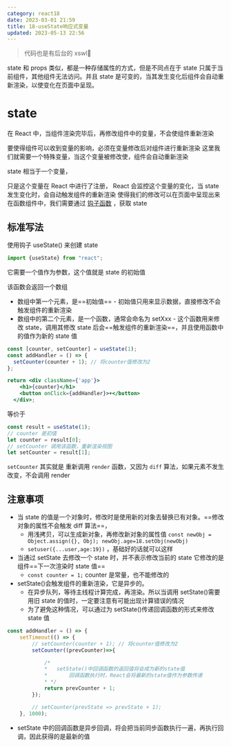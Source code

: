```yaml
---
category: react18
date: 2023-03-01 21:59
title: 18-useState响应式变量
updated: 2023-05-13 22:56
---
```


> 代码也是有后台的 xswl🤣

state 和 props 类似，都是一种存储属性的方式，但是不同点在于 state 只属于当前组件，其他组件无法访问。并且 state 是可变的，当其发生变化后组件会自动重新渲染，以使变化在页面中呈现。

# state

在 React 中，当组件渲染完毕后，再修改组件中的变量，不会使组件重新渲染

要使得组件可以收到变量的影响，必须在变量修改后对组件进行重新渲染
这里我们就需要一个特殊变量，当这个变量被修改使，组件会自动重新渲染

state 相当于一个变量，

只是这个变量在 React 中进行了注册，
React 会监控这个变量的变化，当 state 发生变化时，会自动触发组件的重新渲染
使得我们的修改可以在页面中呈现出来
在函数组件中，我们需要通过 [钩子函数](18.a-hook钩子函数.md) ，获取 state

## 标准写法

使用钩子 useState() 来创建 state

```js
import {useState} from "react";
```

它需要一个值作为参数，这个值就是 state 的初始值

该函数会返回一个数组

- 数组中第一个元素，是==初始值== - 初始值只用来显示数据，直接修改不会触发组件的重新渲染
- 数组中的第二个元素，是一个函数，通常会命名为 setXxx - 这个函数用来修改 state，调用其修改 state 后会==触发组件的重新渲染==，并且使用函数中的值作为新的 state 值

```jsx
const [counter, setCounter] = useState(1);
const addHandler = () => {
  setCounter(counter + 1); // 将counter值修改为2
};

return <div className={'app'}>
    <h1>{counter}</h1>
    <button onClick={addHandler}>+</button>
  </div>;
```

等价于

```js
const result = useState(1);
// counter 是初值
let counter = result[0];
// setCounter 调用该函数，重新渲染视图
let setCounter = result[1];
```

`setCounter` 其实就是 重新调用 `render` 函数，又因为 `diff` 算法，如果元素不发生改变，不会调用 render

## 注意事项

- 当 state 的值是一个对象时，修改时是使用新的对象去替换已有对象。==修改对象的属性不会触发 diff 算法==，
  - 用浅拷贝，可以生成新对象，再修改新对象的属性值 `const newObj = Object.assign({}, Obj); newObj.age=18.setObj(newObj)`
  - `setuser({...user,age:19})` ，基础好的话就可以这样
- 当通过 setState 去修改一个 state 时，并不表示修改当前的 state
  它修改的是组件==下一次渲染时 state 值==
  - `const counter = 1;` counter 是常量，也不能修改的
- setState()会触发组件的重新渲染，它是异步的。
  - 在异步队列，等待主线程计算完成，再渲染。所以当调用 setState()需要用旧 state 的值时，一定要注意有可能出现计算错误的情况
  - 为了避免这种情况，可以通过为 setState()传递回调函数的形式来修改 state 值

```js
const addHandler = () => {
    setTimeout(() => {
        // setCounter(counter + 1); // 将counter值修改为2
        setCounter((prevCounter)=>{

            /*
            *   setState()中回调函数的返回值将会成为新的state值
            *       回调函数执行时，React会将最新的state值作为参数传递
            * */
            return prevCounter + 1;
        });

        // setCounter(prevState => prevState + 1);
    }, 1000);

```

- setState 中的回调函数是异步回调，将会把当前同步函数执行一遍，再执行回调，因此获得的是最新的值